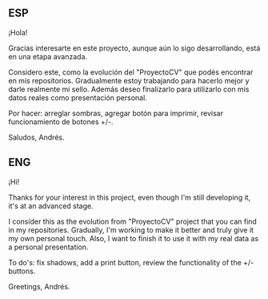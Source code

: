 ## ESP
¡Hola!

Gracias interesarte en este proyecto, aunque aún lo sigo desarrollando, está en una etapa avanzada.

Considero este, como la evolución del "ProyectoCV" que podés encontrar en mis repositorios. Gradualmente estoy trabajando para hacerlo mejor y darle realmente mi sello. Además deseo finalizarlo para utilizarlo con mis datos reales como presentación personal.

Por hacer: arreglar sombras, agregar botón para imprimir, revisar funcionamiento de botones +/-.

Saludos, Andrés.

## ENG
¡Hi!

Thanks for your interest in this project, even though I'm still developing it, it's at an advanced stage.

I consider this as the evolution from "ProyectoCV" project that you can find in my repositories. Gradually, I'm working to make it better and truly give it my own personal touch. Also, I want to finish it to use it with my real data as a personal presentation.

To do's: fix shadows, add a print button, review the functionality of the +/- buttons.

Greetings, Andrés.